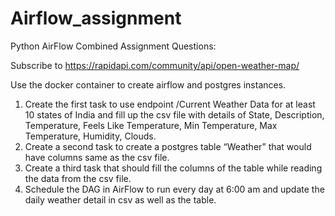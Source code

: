 # Airflow_assignment

Python AirFlow Combined Assignment Questions:

Subscribe to https://rapidapi.com/community/api/open-weather-map/

Use the docker container to create airflow and postgres instances.

1. Create the first task to use endpoint /Current Weather Data for at least 10 states of India and fill up the csv file with details of 
State, Description, Temperature, Feels Like Temperature, Min Temperature, Max Temperature, Humidity, Clouds.
2. Create a second task to create a postgres table “Weather” that would have columns same as the csv file.
3. Create a third task that should fill the columns of the table while reading the data from the csv file.
4. Schedule the DAG in AirFlow to run every day at 6:00 am and update the daily weather detail in csv as well as the table.

